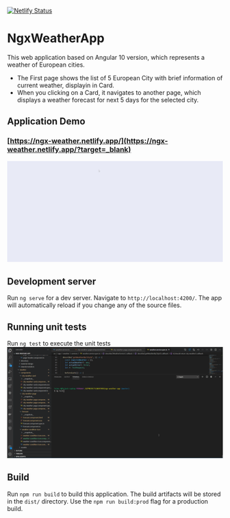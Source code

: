 [![Netlify Status](https://api.netlify.com/api/v1/badges/26a2582b-e052-44bd-bb21-1a50817d025c/deploy-status)](https://app.netlify.com/sites/ngx-weather/deploys)
# NgxWeatherApp

This web application based on Angular 10 version, which represents a weather of European cities.
- The First page shows the list of 5 European City with brief information of current weather, displayin in Card.
- When you clicking on a Card, it navigates to another page, which displays a weather forecast for next 5 days for the selected city.

## Application Demo
### [https://ngx-weather.netlify.app/](https://ngx-weather.netlify.app/?target=_blank)

![Weather Application Demo](./weather-demo.gif)
## Development server

Run `ng serve` for a dev server. Navigate to `http://localhost:4200/`. The app will automatically reload if you change any of the source files.

## Running unit tests

Run `ng test` to execute the unit tests 
![Running Test Case with Coverage](./weather-test-case-run.gif)

## Build

Run `npm run build` to build this application. The build artifacts will be stored in the `dist/` directory. Use the `npm run build:prod` flag for a production build.

